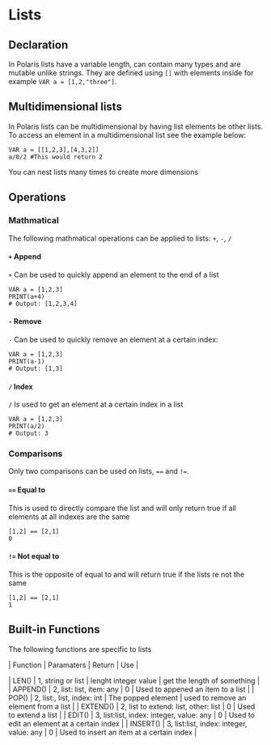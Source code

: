 # Lists

## Declaration
In Polaris lists have a variable length, can contain many types and are mutable unlike strings. They are defined using `[]` with elements inside for example `VAR a = [1,2,"three"]`. 

## Multidimensional lists
In Polaris lists can be multidimensional by having list elements be other lists. To access an element in a multidimensional list see the example below:
```
VAR a = [[1,2,3],[4,3,2]]
a/0/2 #This would return 2
```
You can nest lists many times to create more dimensions

## Operations
### Mathmatical
The following mathmatical operations can be applied to lists: `+`, `-`, `/`

#### `+` Append
`+` Can be used to quickly append an element to the end of a list 
```
VAR a = [1,2,3]
PRINT(a+4)
# Output: [1,2,3,4]
```
#### `-` Remove
`-` Can be used to quickly remove an element at a certain index:
```
VAR a = [1,2,3]
PRINT(a-1)
# Output: [1,3]
```

#### `/` Index
`/` Is used to get an element at a certain index in a list
```
VAR a = [1,2,3]
PRINT(a/2)
# Output: 3
```

### Comparisons
Only two comparisons can be used on lists, `==` and `!=`.
#### `==` Equal to
This is used to directly compare the list and will only return true if all elements at all indexes are the same
```
[1,2] == [2,1]
0
```
#### `!=` Not equal to
This is the opposite of equal to and will return true if the lists re not the same
```
[1,2] == [2,1]
1
```

## Built-in Functions
The following functions are specific to lists

| Function | Paramaters | Return | Use |

| LEN() | 1, string or list | lenght integer value | get the length of something |
| APPEND() | 2, list: list, item: any | 0 | Used to appened an item to a list |
| POP() | 2, list:,  list, index: int | The popped element | used to remove an element from a list |
| EXTEND() | 2, list to extend: list, other: list | 0 | Used to extend a list |
| EDIT() | 3, list:list, index: integer, value: any | 0 | Used to edit an element at a certain index |
| INSERT() | 3, list:list, index: integer, value: any | 0 | Used to insert an item at a certain index |


